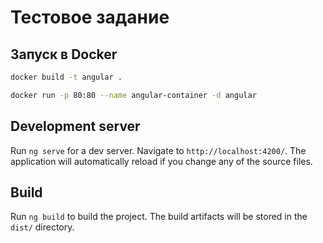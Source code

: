 # Тестовое задание

## Запуск в Docker

```sh
docker build -t angular .
```

```sh
docker run -p 80:80 --name angular-container -d angular
```

## Development server

Run `ng serve` for a dev server. Navigate to `http://localhost:4200/`. The application will automatically reload if you change any of the source files.

## Build

Run `ng build` to build the project. The build artifacts will be stored in the `dist/` directory.
